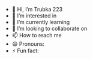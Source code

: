 - 👋 Hi, I’m Trubka 223
- 👀 I’m interested in
- 🌱 I’m currently learning 
- 💞️ I’m looking to collaborate on 
- 📫 How to reach me 
- 😄 Pronouns: 
- ⚡ Fun fact: 
